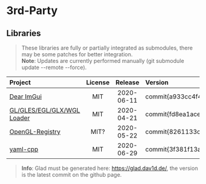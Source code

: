 # 3rd-Party #

## Libraries ##
> These libraries are fully or partially integrated as submodules, there may be some patches for better integration.<br>
**Note**: Updates are currently performed manually (git submodule update --remote --force).

| Project | License | Release | Version |
| :------ | :-----: | :-----: | :------ |
| [Dear ImGui](https://github.com/ocornut/imgui.git "imgui")                                    | MIT           | 2020-06-11 | commit\{a933cc4f4d366340eff5c6dcb3a927478c9006a7} |
| [GL/GLES/EGL/GLX/WGL Loader](https://github.com/Dav1dde/glad "glad")                          | MIT           | 2020-04-21 | commit\{fd8ea1acebad326f2c3078d9ca5955b22c34f3dd} |
| [OpenGL-Registry](https://github.com/KhronosGroup/OpenGL-Registry.git "OpenGL-Registry")      | MIT?          | 2020-05-22 | commit\{8261133c2645aaeef880c5f5a6e327f399bc9d04} |
| [yaml-cpp](https://github.com/jbeder/yaml-cpp.git "yaml-cpp")                                 | MIT           | 2020-06-29 | commit\{3f381f13a07f007941b250e1563f67ded4dc8b1a} |

> **Info**: Glad must be generated here: <https://glad.dav1d.de/>, the version is the latest commit on the github page.


<!-- These are leftovers which where used in the prototype, left them here, cause maybe they will be needed again.
| [EGL-Registry](https://github.com/KhronosGroup/EGL-Registry.git "EGL-Registry")               | MIT?          | 2020-05-05 | commit\{90b78b0662e2f0548cfd1926fb77bf628933541b} |
| [Magic Enum C++](https://github.com/Neargye/magic_enum "magic_enum")                          | MIT           | 2020-05-24 | commit\{b9450675bbbd8779da5088353cf52417c567eb85} |
| [Node Editor in ImGui](https://github.com/thedmd/imgui-node-editor.git "imgui-node-editor")   | MIT           | 2020-04-17 | commit\{2522c65355879b68ad8c39f05634f92cc8d2bf98} |
| [Vulkan-Headers](https://github.com/KhronosGroup/Vulkan-Headers.git "Vulkan-Headers")         | Apache-2.0    | 2020-05-15 | commit\{09531f27933bf04bffde9074acb302e026e8f181} |
-->

<!-- These are leftovers which where used in the prototype, left them here, cause maybe they will be needed again.
## Inspiration ##
> This project is inspired by several other projects, therefore they are listet honorarily.<br>
> **Note**: They are not part of this project, neither their complete source, only some parts of the code or structure may be used.

| Project | License | Release | Version |
| :------ | :-----: | :-----: | :------ |
| [CrossWindow](https://github.com/alaingalvan/CrossWindow.git "CrossWindow")                               | MIT        | 2020-01-06 | commit\{90e6f9f0d05151609a5b1f49c80cd7653b1bda3f} |
| [CrossWindow-Graphics](https://github.com/alaingalvan/CrossWindow-Graphics.git "CrossWindow-Graphics")    | MIT        | 2020-01-06 | commit\{d44babefc50dffdc0be047131d729abd0d0e611e} |
| [CrossShader](https://github.com/alaingalvan/CrossShader.git "CrossShader")                               | MIT        | 2020-01-02 | commit\{1653192b580e64d4d463f2155f668ace640a0456} |
| [GLFW](https://github.com/glfw/glfw "glfw")                                                               | Zlib       | 2020-05-22 | commit\{91eebe922de06a3ed4ba6622686c436c7941aa63} |
| [Object-oriented OpenGL](https://github.com/Overv/OOGL.git "OOGL")                                        | BSL-1.0    | 2018-07-31 | commit\{f28b9823a355fece391d30bc74b38d1f5b27d94e} |

## Story
You wonder why I choose exactly them over the thousend available sources out there?

* CrossWindow: Using the idea of a modern all-in-one Window API.
* CrossWindow-Graphics: Using the idea of a modern all-in-one Graphics API.
* CrossShader: Using the idea of a modern all-in-one Shader API.
* GLFW: Using it only for reference if another 3rd-Party library needs a specific OpenGL feature from glfw, that needs to be implemented.
* OOGL: Using the idea of an interesting event system solution and try to improve it.

-->
